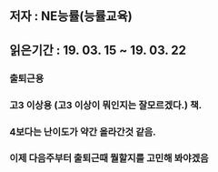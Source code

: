 ## 저자 :  NE능률(능률교육)

## 읽은기간 : 19. 03. 15 ~ 19. 03. 22

### 출퇴근용

### 고3 이상용 (고3 이상이 뭐인지는 잘모르겠다.) 책.

### 4보다는 난이도가 약간 올라간것 같음.

### 이제 다음주부터 출퇴근때 뭘할지를 고민해 봐야겠음